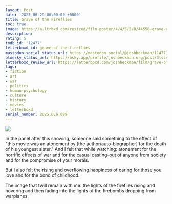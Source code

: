 ```yaml
---
layout: Post
date: '2025-06-29 00:00:00 +0000'
title: Grave of the Fireflies
toc: true
image: https://a.ltrbxd.com/resized/film-poster/4/4/5/5/8/44558-grave-of-the-fireflies-0-600-0-900-crop.jpg?v=0c61fd55f0
description:
rating: 5
tmdb_id: '12477'
letterboxd_id: grave-of-the-fireflies
mastodon_social_status_url: https://mastodon.social/@joshbeckman/114771424979274143
bluesky_status_url: https://bsky.app/profile/joshbeckman.org/post/3lsss3o52nk2v
letterboxd_review_url: https://letterboxd.com/joshbeckman/film/grave-of-the-fireflies/
tags:
- fiction
- art
- war
- politics
- human-psychology
- culture
- history
- movies
- letterboxd
serial_number: 2025.BLG.099
---
```

 <p><img src="https://a.ltrbxd.com/resized/film-poster/4/4/5/5/8/44558-grave-of-the-fireflies-0-600-0-900-crop.jpg?v=0c61fd55f0"/></p> <p>In the panel after this showing, someone said something to the effect of "this movie was an atonement by [the author/auto-biographer] for the death of his youngest sister." And I felt that while watching: atonement for the horrific effects of war and for the casual casting-out of anyone from society and for the compromise of your morals.</p><p>But I also felt the rising and overflowing happiness of caring for those you love and for the bond of childhood.</p><p>The image that twill remain with me: the lights of the fireflies rising and hovering and then fading into the lights of the firebombs dropping from warplanes.</p> 
